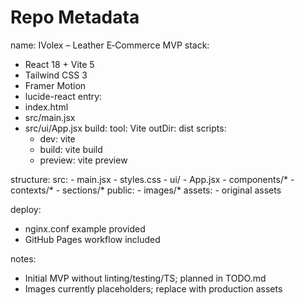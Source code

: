 # Repo Metadata

name: IVolex – Leather E‑Commerce MVP
stack:
  - React 18 + Vite 5
  - Tailwind CSS 3
  - Framer Motion
  - lucide-react
entry:
  - index.html
  - src/main.jsx
  - src/ui/App.jsx
build:
  tool: Vite
  outDir: dist
  scripts:
    - dev: vite
    - build: vite build
    - preview: vite preview

structure:
  src:
    - main.jsx
    - styles.css
    - ui/
      - App.jsx
      - components/*
      - contexts/*
      - sections/*
  public:
    - images/*
  assets:
    - original assets

deploy:
  - nginx.conf example provided
  - GitHub Pages workflow included

notes:
  - Initial MVP without linting/testing/TS; planned in TODO.md
  - Images currently placeholders; replace with production assets